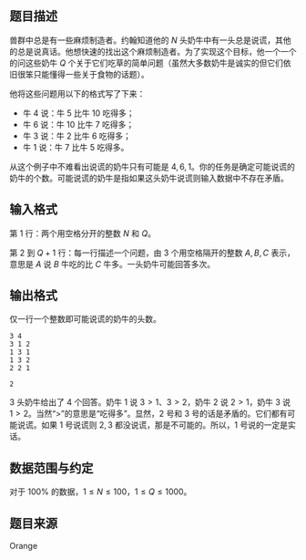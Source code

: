 ## 题目描述

兽群中总是有一些麻烦制造者。约翰知道他的 $N$ 头奶牛中有一头总是说谎，其他的总是说真话。他想快速的找出这个麻烦制造者。为了实现这个目标，他一个一个的问这些奶牛 $Q$ 个关于它们吃草的简单问题（虽然大多数奶牛是诚实的但它们依旧很笨只能懂得一些关于食物的话题）。

他将这些问题用以下的格式写了下来：

- 牛 $4$ 说：牛 $5$ 比牛 $10$ 吃得多；
- 牛 $6$ 说：牛 $10$ 比牛 $7$ 吃得多；
- 牛 $3$ 说：牛 $2$ 比牛 $6$ 吃得多；
- 牛 $1$ 说：牛 $7$ 比牛 $5$ 吃得多。

从这个例子中不难看出说谎的奶牛只有可能是 $4, 6, 1$。你的任务是确定可能说谎的奶牛的个数。可能说谎的奶牛是指如果这头奶牛说谎则输入数据中不存在矛盾。

## 输入格式

第 $1$ 行：两个用空格分开的整数 $N$ 和 $Q$。

第 $2$ 到 $Q + 1$ 行：每一行描述一个问题，由 $3$ 个用空格隔开的整数 $A, B, C$ 表示，意思是 $A$ 说 $B$ 牛吃的比 $C$ 牛多。一头奶牛可能回答多次。

## 输出格式

仅一行一个整数即可能说谎的奶牛的头数。

```input1
3 4
3 1 2
1 3 1
1 3 2
2 2 1
```

```output1
2
```

$3$ 头奶牛给出了 $4$ 个回答。奶牛 $1$ 说 $3 > 1$、$3 > 2$，奶牛 $2$ 说 $2 > 1$，奶牛 $3$ 说 $1 > 2$。当然“>”的意思是“吃得多”。显然，$2$ 号和 $3$ 号的话是矛盾的。它们都有可能说谎。如果 $1$ 号说谎则 $2, 3$ 都没说谎，那是不可能的。所以，$1$ 号说的一定是实话。

## 数据范围与约定

对于 $100\%$ 的数据，$1 \leq N \leq 100$，$1 \leq Q \leq 1000$。

## 题目来源

Orange


